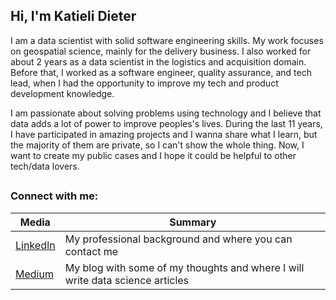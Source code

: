 ## Hi, I'm Katieli Dieter 

 I am a data scientist with solid software engineering skills. My work focuses on geospatial science, mainly for the delivery business. I also worked for about 2 years as a data scientist in the logistics and acquisition domain. Before that, I worked as a software engineer, quality assurance, and tech lead, when I had the opportunity to improve my tech and product development knowledge.
 
I am passionate about solving problems using technology and I believe that data adds a lot of power to improve peoples's lives. During the last 11 years, I have participated in amazing projects and I wanna share what I learn, but the majority of them are private, so I can't show the whole thing. Now, I want to create my public cases and I hope it could be helpful to other tech/data lovers.
  
 ##

<h3 align="left">Connect with me:</h3>

| Media  | Summary |
| ------------- | ------------- |
| [LinkedIn](https://www.linkedin.com/in/katieli-dieter/)  | My professional background and where you can contact me|
| [Medium](https://medium.com/@katielidieter) | My blog with some of my thoughts and where I will write data science articles   |
